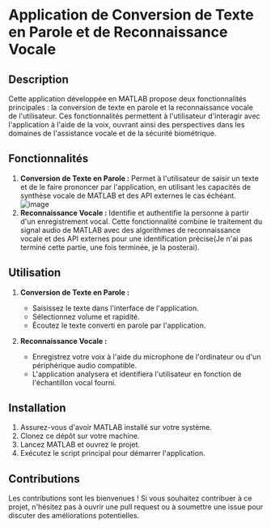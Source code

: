 # Application de Conversion de Texte en Parole et de Reconnaissance Vocale

## Description
Cette application développée en MATLAB propose deux fonctionnalités principales : la conversion de texte en parole et la reconnaissance vocale de l'utilisateur. Ces fonctionnalités permettent à l'utilisateur d'interagir avec l'application à l'aide de la voix, ouvrant ainsi des perspectives dans les domaines de l'assistance vocale et de la sécurité biométrique.

## Fonctionnalités
1. **Conversion de Texte en Parole :** Permet à l'utilisateur de saisir un texte et de le faire prononcer par l'application, en utilisant les capacités de synthèse vocale de MATLAB et des API externes le cas échéant.
![image](https://github.com/marzouki-mohammed/TexteEnParole_ReconnaissanceVocale/assets/168875780/4059c0a7-3697-4391-b2d3-a2242a0a6ca6)
2. **Reconnaissance Vocale :** Identifie et authentifie la personne à partir d'un enregistrement vocal. Cette fonctionnalité combine le traitement du signal audio de MATLAB avec des algorithmes de reconnaissance vocale et des API externes pour une identification précise(Je n'ai pas terminé cette partie, une fois terminée, je la posterai).

## Utilisation
1. **Conversion de Texte en Parole :**
   - Saisissez le texte dans l'interface de l'application.
   - Sélectionnez volume et rapidité.
   - Écoutez le texte converti en parole par l'application.

2. **Reconnaissance Vocale :**
   - Enregistrez votre voix à l'aide du microphone de l'ordinateur ou d'un périphérique audio compatible.
   - L'application analysera et identifiera l'utilisateur en fonction de l'échantillon vocal fourni.

## Installation
1. Assurez-vous d'avoir MATLAB installé sur votre système.
2. Clonez ce dépôt sur votre machine.
3. Lancez MATLAB et ouvrez le projet.
4. Exécutez le script principal pour démarrer l'application.

## Contributions
Les contributions sont les bienvenues ! Si vous souhaitez contribuer à ce projet, n'hésitez pas à ouvrir une pull request ou à soumettre une issue pour discuter des améliorations potentielles.


